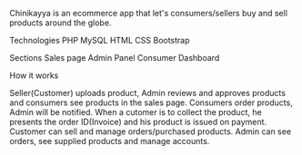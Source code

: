 Chinikayya is an ecommerce app that let's consumers/sellers buy and sell products around the globe.

Technologies
PHP
MySQL 
HTML
CSS
Bootstrap

Sections
Sales page
Admin Panel
Consumer Dashboard

How it works

Seller(Customer) uploads product, Admin reviews and approves products and consumers see products
in the sales page. Consumers order products, Admin will be notified. When a cutomer is to collect the product, he 
presents the order ID(Invoice) and his product is issued on payment. Customer can sell and manage orders/purchased products.
Admin can see orders, see supplied products and manage accounts.  